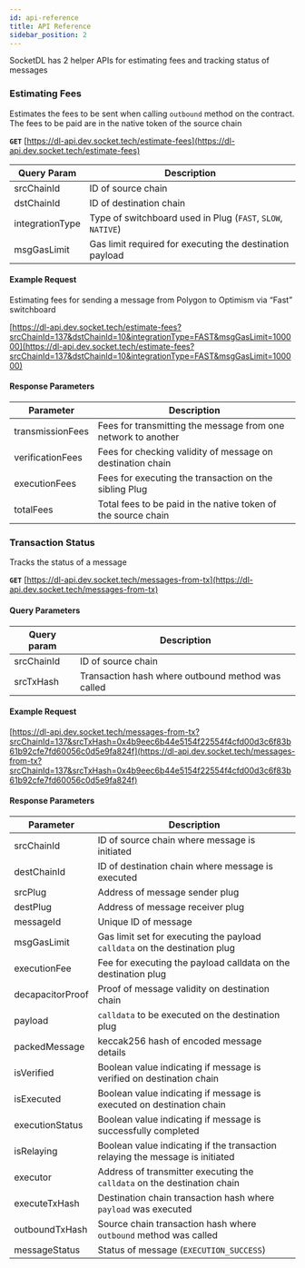 ```yaml
---
id: api-reference
title: API Reference
sidebar_position: 2
---
```


SocketDL has 2 helper APIs for estimating fees and tracking status of messages

### Estimating Fees

Estimates the fees to be sent when calling `outbound` method on the contract. The fees to be paid are in the native token of the source chain

**`GET`** [https://dl-api.dev.socket.tech/estimate-fees](https://dl-api.dev.socket.tech/estimate-fees)

| Query Param | Description |
| --- | --- |
| srcChainId | ID of source chain |
| dstChainId | ID of destination chain |
| integrationType | Type of switchboard used in Plug (`FAST`, `SLOW`, `NATIVE`) |
| msgGasLimit | Gas limit required for executing the destination payload |

#### Example Request

Estimating fees for sending a message from Polygon to Optimism via “Fast” switchboard 

[https://dl-api.dev.socket.tech/estimate-fees?srcChainId=137&dstChainId=10&integrationType=FAST&msgGasLimit=100000](https://dl-api.dev.socket.tech/estimate-fees?srcChainId=137&dstChainId=10&integrationType=FAST&msgGasLimit=100000)

#### Response Parameters

| Parameter | Description |
| --- | --- |
| transmissionFees | Fees for transmitting the message from one network to another  |
| verificationFees  | Fees for checking validity of message on destination chain |
| executionFees | Fees for executing the transaction on the sibling Plug |
| totalFees | Total fees to be paid in the native token of the source chain |

### Transaction Status

Tracks the status of a message 

**`GET`** [https://dl-api.dev.socket.tech/messages-from-tx](https://dl-api.dev.socket.tech/messages-from-tx)

#### Query Parameters
| Query param | Description |
| --- | --- |
| srcChainId | ID of source chain |
| srcTxHash | Transaction hash where outbound method was called |

#### Example Request

[https://dl-api.dev.socket.tech/messages-from-tx?srcChainId=137&srcTxHash=0x4b9eec6b44e5154f22554f4cfd00d3c6f83b61b92cfe7fd60056c0d5e9fa824f](https://dl-api.dev.socket.tech/messages-from-tx?srcChainId=137&srcTxHash=0x4b9eec6b44e5154f22554f4cfd00d3c6f83b61b92cfe7fd60056c0d5e9fa824f)

#### Response Parameters

| Parameter | Description |
| --- | --- |
| srcChainId | ID of source chain where message is initiated |
| destChainId | ID of destination chain where message is executed |
| srcPlug | Address of message sender plug |
| destPlug | Address of message receiver plug |
| messageId | Unique ID of message |
| msgGasLimit | Gas limit set for executing the payload `calldata` on the destination plug |
| executionFee | Fee for executing the payload calldata on the destination plug |
| decapacitorProof | Proof of message validity on destination chain |
| payload | `calldata` to be executed on the destination plug |
| packedMessage | keccak256 hash of encoded message details  |
| isVerified | Boolean value indicating if message is verified on destination chain |
| isExecuted | Boolean value indicating if message is executed on destination chain |
| executionStatus | Boolean value indicating if message is successfully completed |
| isRelaying | Boolean value indicating if the transaction relaying the message is initiated |
| executor | Address of transmitter executing the `calldata` on the destination chain|
| executeTxHash | Destination chain transaction hash where `payload` was executed  |
| outboundTxHash | Source chain transaction hash where `outbound` method was called |
| messageStatus | Status of message (`EXECUTION_SUCCESS`) |